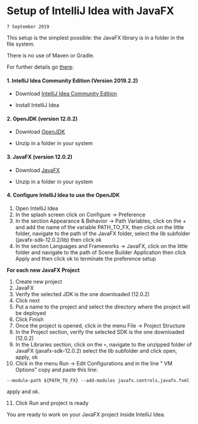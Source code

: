 # Setup of IntelliJ Idea with JavaFX 

`7 September 2019`

This setup is the simplest possible: the JavaFX library is in a folder in the file system.

There is no use of Maven or Gradle.

For further details go [there](https://openjfx.io/openjfx-docs/#IDE-Intellij):



#### 1. IntelliJ Idea Community Edition (Version 2019.2.2)

* Download [IntelliJ Idea Community Edition](https://www.jetbrains.com/idea/download/) 

* Install IntelliJ Idea

#### 2. OpenJDK (version 12.0.2)

* Download [OpenJDK](https://jdk.java.net/12/)

* Unzip in a folder in your system

#### 3. JavaFX (version 12.0.2)

* Download [JavaFX](https://gluonhq.com/products/javafx/)

* Unzip in a folder in your system

#### 4. Configure IntelliJ Idea to use the OpenJDK

1. Open IntelliJ Idea
2. In the splash screen click on Configure -> Preference
3. In the section Appearance & Behavior -> Path Variables, click on the + and add the name of the variable PATH_TO_FX, then click on the little folder, navigate to the path of the JavaFX folder, select the lib subfolder (javafx-sdk-12.0.2/lib) then click ok
4. In the section Languages and Frameworks -> JavaFX, click on the little folder and navigate to the path of Scene Builder Application then click Apply and then click ok to terminate the preference setup

**For each new JavaFX Project**
1. Create new project
2. JavaFX
3. Verify the selected JDK is the one downloaded (12.0.2)
4. Click next
5. Put a name to the project and select the directory where the project will be deployed
6. Click Finish
7. Once the project is opened, click in the menu File -> Project Structure
8. In the Project section, verify the selected SDK is the one downloaded (12.0.2)
9. In the Libraries section, click on the `+`, navigate to the unzipped folder of JavaFX (javafx-sdk-12.0.2) select the lib subfolder and click open, apply, ok
10. Click in the menu Run -> Edit Configurations and in the line " VM Options" copy and paste this line: 

`--module-path ${PATH_TO_FX} --add-modules javafx.controls,javafx.fxml`

apply and ok.

11. Click Run and project is ready


You are ready to work on your JavaFX project inside IntelliJ Idea.


